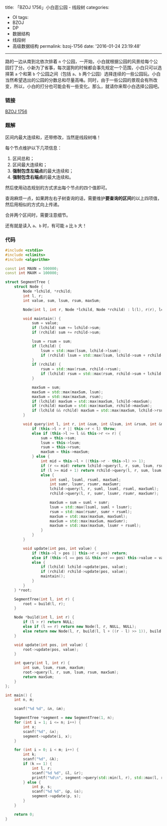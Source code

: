 title: 「BZOJ 1756」小白逛公园 - 线段树
categories:
  - OI
tags:
  - BZOJ
  - DP
  - 数据结构
  - 线段树
  - 高级数据结构
permalink: bzoj-1756
date: '2016-01-24 23:19:48'
---

路的一边从南到北依次排着 `n` 个公园，一开始，小白就根据公园的风景给每个公园打了分。小新为了省事，每次遛狗的时候都会事先规定一个范围，小白只可以选择第 `a` 个和第 `b` 个公园之间（包括 `a`、`b` 两个公园）选择连续的一些公园玩。小白当然希望选出的公园的分数总和尽量高咯。同时，由于一些公园的景观会有所改变，所以，小白的打分也可能会有一些变化。那么，就请你来帮小白选择公园吧。

<!-- more -->

### 链接

[BZOJ 1756](http://www.lydsy.com/JudgeOnline/problem.php?id=1756)

### 题解

区间内最大连续和，还带修改，当然是线段树咯！

每个节点维护以下几项信息：

1. 区间总和；
2. 区间最大连续和；
3. **强制包含左端点**的最大连续和；
4. **强制包含右端点**的最大连续和。

然后使用动态规划的方式求出每个节点的四个值即可。

查询麻烦一点，如果跨左右子树查询的话，需要维护**要查询的区间**的以上四项值，然后用相似的方式向上传递。

合并两个区间时，需要注意细节。

还有就是读入 `a`、`b` 时，有可能 `a` 比 `b` 大！

### 代码

```cpp
#include <cstdio>
#include <climits>
#include <algorithm>

const int MAXN = 500000;
const int MAXM = 100000;

struct SegmentTree {
    struct Node {
        Node *lchild, *rchild;
        int l, r;
        int value, sum, lsum, rsum, maxSum;

        Node(int l, int r, Node *lchild, Node *rchild) : l(l), r(r), lchild(lchild), rchild(rchild) {}

        void maintain() {
            sum = value;
            if (lchild) sum += lchild->sum;
            if (rchild) sum += rchild->sum;

            lsum = rsum = sum;
            if (lchild) {
                lsum = std::max(lsum, lchild->lsum);
                if (rchild) lsum = std::max(lsum, lchild->sum + rchild->lsum);
            }
            if (rchild) {
                rsum = std::max(rsum, rchild->rsum);
                if (lchild) rsum = std::max(rsum, rchild->sum + lchild->rsum);
            }

            maxSum = sum;
            maxSum = std::max(maxSum, lsum);
            maxSum = std::max(maxSum, rsum);
            if (lchild) maxSum = std::max(maxSum, lchild->maxSum);
            if (rchild) maxSum = std::max(maxSum, rchild->maxSum);
            if (lchild && rchild) maxSum = std::max(maxSum, lchild->rsum + rchild->lsum);
        }

        void query(int l, int r, int &sum, int &lsum, int &rsum, int &maxSum) {
            if (this->l > r || this->r < l) throw;
            else if (this->l >= l && this->r <= r) {
                sum = this->sum;
                lsum = this->lsum;
                rsum = this->rsum;
                maxSum = this->maxSum;
            } else {
                int mid = this->l + ((this->r - this->l) >> 1);
                if (r <= mid) return lchild->query(l, r, sum, lsum, rsum, maxSum);
                if (l >= mid + 1) return rchild->query(l, r, sum, lsum, rsum, maxSum);
                else {
                    int suml, lsuml, rsuml, maxSuml;
                    int sumr, lsumr, rsumr, maxSumr;
                    lchild->query(l, r, suml, lsuml, rsuml, maxSuml);
                    rchild->query(l, r, sumr, lsumr, rsumr, maxSumr);

                    maxSum = sum = suml + sumr;
                    lsum = std::max(lsuml, suml + lsumr);
                    rsum = std::max(rsumr, sumr + rsuml);
                    maxSum = std::max(maxSum, maxSuml);
                    maxSum = std::max(maxSum, maxSumr);
                    maxSum = std::max(maxSum, lsumr + rsuml);
                }
            }
        }

        void update(int pos, int value) {
            if (this->l > pos || this->r < pos) return;
            else if (this->l == pos && this->r == pos) this->value = value, maintain();
            else {
                if (lchild) lchild->update(pos, value);
                if (rchild) rchild->update(pos, value);
                maintain();
            }
        }
    } *root;

    SegmentTree(int l, int r) {
        root = build(l, r);
    }

    Node *build(int l, int r) {
        if (l > r) return NULL;
        else if (l == r) return new Node(l, r, NULL, NULL);
        else return new Node(l, r, build(l, l + ((r - l) >> 1)), build(l + ((r - l) >> 1) + 1, r));
    }

    void update(int pos, int value) {
        root->update(pos, value);
    }

    int query(int l, int r) {
        int sum, lsum, rsum, maxSum;
        root->query(l, r, sum, lsum, rsum, maxSum);
        return maxSum;
    }
};

int main() {
    int n, m;

    scanf("%d %d", &n, &m);

    SegmentTree *segment = new SegmentTree(1, n);
    for (int i = 1; i <= n; i++) {
        int x;
        scanf("%d", &x);
        segment->update(i, x);
    }

    for (int i = 0; i < m; i++) {
        int k;
        scanf("%d", &k);
        if (k == 1) {
            int l, r;
            scanf("%d %d", &l, &r);
            printf("%d\n", segment->query(std::min(l, r), std::max(l, r)));
        } else {
            int p, s;
            scanf("%d %d", &p, &s);
            segment->update(p, s);
        }
    }

    return 0;
}
```